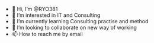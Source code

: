 - 👋 Hi, I’m @RYO381
- 👀 I’m interested in IT and Consulting
- 🌱 I’m currently learning Consulting practise and method
- 💞️ I’m looking to collaborate on new way of working
- 📫 How to reach me by email

<!---
RYO381/RYO381 is a ✨ special ✨ repository because its `README.md` (this file) appears on your GitHub profile.
You can click the Preview link to take a look at your changes.
--->
